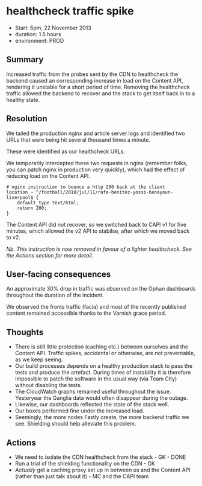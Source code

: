 
# healthcheck traffic spike

- Start: 5pm, 22 November 2013
- duration: 1.5 hours
- environment: PROD

## Summary

Increased traffic from the probes sent by the CDN to healthcheck the backend caused an corresponding increase in load on the Content API, rendering it unstable for
a short period of time. Removing the healthcheck traffic allowed the backend to recover and the stack to get itself back in to a healthy state.

## Resolution

We tailed the production nginx and article server logs and identified two URLs that were being hit several thousand times a minute.

These were identified as our healthcheck URLs.

We temporarily intercepted these two requests in nginx (remember folks, you can patch nginx in production very quickly), which had the effect of
reducing load on the Content API.

```
# nginx instruction to bounce a http 200 back at the client
location ~ ^/football/2010/jul/11/rafa-benitez-yossi-benayoun-liverpool$ {
    default_type text/html;
    return 200;
}
```

The Content API did not recover, so we switched back to CAPI v1 for five minutes, which allowed the v2 API to stabilse, after which we moved back to v2. 

_Nb. This instruction is now removed in favour of a lighter healthcheck. See the Actions section for more detail._

## User-facing consequences

An approximate 30% drop in traffic was observed on the Ophan dashboards throughout the duration of the incident.

We observed the fronts traffic (facia) and most of the recently published content remained accessible thanks to the Varnish grace period.

## Thoughts

- There is still little protection (caching etc.) between ourselves and the Content API. Traffic spikes, accidental or otherwise, are not preventable, as we
  keep seeing.
- Our build processes depends on a healthy production stack to pass the tests and produce the artefact. During times of instability it is therefore
  impossible to patch the software in the usual way (via Team City) without disabling the tests.
- The CloudWatch graphs remained useful throughout the issue. Yesteryear the Ganglia data would often disappear during the outage.
- Likewise, our dashboards reflected the state of the stack well.
- Our boxes performed fine under the increased load.
- Seemingly, the more nodes Fastly create, the more backend traffic we see. Shielding should help alleviate this problem. 

## Actions

- We need to isolate the CDN healthcheck from the stack - GK - DONE
- Run a trial of the shielding functionality on the CDN - GK
- _Actually_ get a caching proxy set up in between us and the Content API (rather than just talk about it) - MC and the CAPI team

